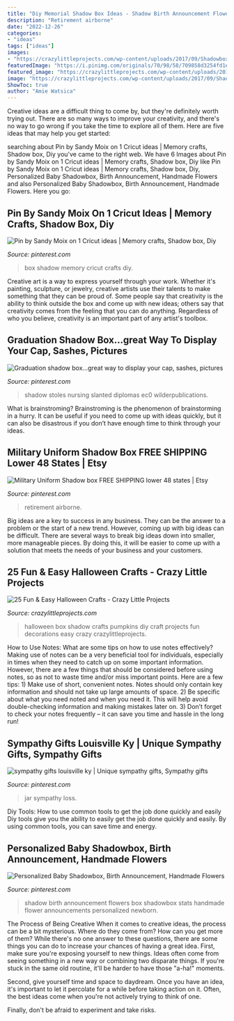 ```yaml
---
title: "Diy Memorial Shadow Box Ideas - Shadow Birth Announcement Flowers Box Shadowbox Stats Handmade Flower Announcements Personalized Newborn"
description: "Retirement airborne"
date: "2022-12-26"
categories:
- "ideas"
tags: ["ideas"]
images:
- "https://crazylittleprojects.com/wp-content/uploads/2017/09/Shadowboxpumpkin.jpg"
featuredImage: "https://i.pinimg.com/originals/70/98/58/709858d3254fd1ed91331bcbe341e84e.jpg"
featured_image: "https://crazylittleprojects.com/wp-content/uploads/2017/09/Shadowboxpumpkin.jpg"
image: "https://crazylittleprojects.com/wp-content/uploads/2017/09/Shadowboxpumpkin.jpg"
ShowToc: true
author: "Amie Watsica"
---
```



Creative ideas are a difficult thing to come by, but they're definitely worth trying out. There are so many ways to improve your creativity, and there's no way to go wrong if you take the time to explore all of them. Here are five ideas that may help you get started: 

	

		
searching about Pin by Sandy Moix on 1 Cricut ideas | Memory crafts, Shadow box, Diy you've came to the right web. We have 6 Images about Pin by Sandy Moix on 1 Cricut ideas | Memory crafts, Shadow box, Diy like Pin by Sandy Moix on 1 Cricut ideas | Memory crafts, Shadow box, Diy, Personalized Baby Shadowbox, Birth Announcement, Handmade Flowers and also Personalized Baby Shadowbox, Birth Announcement, Handmade Flowers. Here you go:
		
    
## Pin By Sandy Moix On 1 Cricut Ideas | Memory Crafts, Shadow Box, Diy

<img loading=lazy src="https://i.pinimg.com/736x/87/c1/50/87c150b7a757dbf5066d6bea74129012.jpg" onerror="this.onerror=null;this.src='https://tse4.mm.bing.net/th?id=OIP.SS4Q4mL3iLuJnjczcMOmCgHaJ4&amp;pid=15.1';" alt="Pin by Sandy Moix on 1 Cricut ideas | Memory crafts, Shadow box, Diy">

_Source: pinterest.com_

>box shadow memory cricut crafts diy. 

	

Creative art is a way to express yourself through your work. Whether it's painting, sculpture, or jewelry, creative artists use their talents to make something that they can be proud of. Some people say that creativity is the ability to think outside the box and come up with new ideas; others say that creativity comes from the feeling that you can do anything. Regardless of who you believe, creativity is an important part of any artist's toolbox.

    
## Graduation Shadow Box...great Way To Display Your Cap, Sashes, Pictures

<img loading=lazy src="https://i.pinimg.com/originals/70/98/58/709858d3254fd1ed91331bcbe341e84e.jpg" onerror="this.onerror=null;this.src='https://tse4.mm.bing.net/th?id=OIP.4-WzpIr-4Zcld59L3SwQUAHaJ4&amp;pid=15.1';" alt="Graduation shadow box...great way to display your cap, sashes, pictures">

_Source: pinterest.com_

>shadow stoles nursing slanted diplomas ec0 wilderpublications. 

	

What is brainstroming? Brainstroming is the phenomenon of brainstorming in a hurry. It can be useful if you need to come up with ideas quickly, but it can also be disastrous if you don’t have enough time to think through your ideas.

    
## Military Uniform Shadow Box FREE SHIPPING Lower 48 States | Etsy

<img loading=lazy src="https://i.pinimg.com/736x/dc/dd/b3/dcddb3bca8343350b1b50b55f38db7e5.jpg" onerror="this.onerror=null;this.src='https://tse4.mm.bing.net/th?id=OIP.2F00DxJOr22Ov9ye0H-znQHaJ3&amp;pid=15.1';" alt="Military Uniform Shadow box FREE SHIPPING lower 48 states | Etsy">

_Source: pinterest.com_

>retirement airborne. 

	

Big ideas are a key to success in any business. They can be the answer to a problem or the start of a new trend. However, coming up with big ideas can be difficult. There are several ways to break big ideas down into smaller, more manageable pieces. By doing this, it will be easier to come up with a solution that meets the needs of your business and your customers.

    
## 25 Fun &amp; Easy Halloween Crafts - Crazy Little Projects

<img loading=lazy src="https://crazylittleprojects.com/wp-content/uploads/2017/09/Shadowboxpumpkin.jpg" onerror="this.onerror=null;this.src='https://tse1.mm.bing.net/th?id=OIP.FACX9L3eCP7j4jN41Z67dQHaLD&amp;pid=15.1';" alt="25 Fun &amp; Easy Halloween Crafts - Crazy Little Projects">

_Source: crazylittleprojects.com_

>halloween box shadow crafts pumpkins diy craft projects fun decorations easy crazy crazylittleprojects. 

	

How to Use Notes: What are some tips on how to use notes effectively?
Making use of notes can be a very beneficial tool for individuals, especially in times when they need to catch up on some important information. However, there are a few things that should be considered before using notes, so as not to waste time and/or miss important points. Here are a few tips: 1) Make use of short, convenient notes. Notes should only contain key information and should not take up large amounts of space. 2) Be specific about what you need noted and when you need it. This will help avoid double-checking information and making mistakes later on. 3) Don’t forget to check your notes frequently – it can save you time and hassle in the long run!

    
## Sympathy Gifts Louisville Ky | Unique Sympathy Gifts, Sympathy Gifts

<img loading=lazy src="https://i.pinimg.com/736x/93/60/ba/9360ba5571c8ea31694eda47ab67a740.jpg" onerror="this.onerror=null;this.src='https://tse1.mm.bing.net/th?id=OIP.wO-oozpqHfXxrl1L_9ynAgHaNK&amp;pid=15.1';" alt="sympathy gifts louisville ky | Unique sympathy gifts, Sympathy gifts">

_Source: pinterest.com_

>jar sympathy loss. 

	

Diy Tools: How to use common tools to get the job done quickly and easily
Diy tools give you the ability to easily get the job done quickly and easily. By using common tools, you can save time and energy.

    
## Personalized Baby Shadowbox, Birth Announcement, Handmade Flowers

<img loading=lazy src="https://i.pinimg.com/736x/c1/7f/a2/c17fa260a3dcd0d8fe5cffde8ea1c1ee.jpg" onerror="this.onerror=null;this.src='https://tse4.mm.bing.net/th?id=OIP.3FIh2U-o-v7sAowlpanNDwHaF4&amp;pid=15.1';" alt="Personalized Baby Shadowbox, Birth Announcement, Handmade Flowers">

_Source: pinterest.com_

>shadow birth announcement flowers box shadowbox stats handmade flower announcements personalized newborn. 

	

The Process of Being Creative
When it comes to creative ideas, the process can be a bit mysterious. Where do they come from? How can you get more of them? While there's no one answer to these questions, there are some things you can do to increase your chances of having a great idea.
First, make sure you're exposing yourself to new things. Ideas often come from seeing something in a new way or combining two disparate things. If you're stuck in the same old routine, it'll be harder to have those "a-ha!" moments.

 Second, give yourself time and space to daydream. Once you have an idea, it's important to let it percolate for a while before taking action on it. Often, the best ideas come when you're not actively trying to think of one.

Finally, don't be afraid to experiment and take risks.

